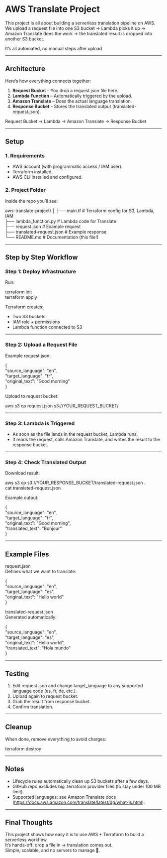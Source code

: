 # AWS Translate Project

This project is all about building a serverless translation pipeline on AWS.  
We upload a request file into one S3 bucket → Lambda picks it up → Amazon Translate does the work → the translated result is dropped into another S3 bucket.  

It’s all automated, no manual steps after upload 

---

## Architecture

Here’s how everything connects together:

1. **Request Bucket** – You drop a request.json file here.
2. **Lambda Function** – Automatically triggered by the upload.
3. **Amazon Translate** – Does the actual language translation.
4. **Response Bucket** – Stores the translated output (translated-request.json).

  
Request Bucket → Lambda → Amazon Translate → Response Bucket  

---

## Setup

### 1. Requirements
- AWS account (with programmatic access / IAM user).
- Terraform installed.
- AWS CLI installed and configured.

### 2. Project Folder
Inside the repo you’ll see:

aws-translate-project/
│
├── main.tf                  # Terraform config for S3, Lambda, IAM  
├── lambda_function.py        # Lambda code for Translate  
├── request.json              # Example request  
├── translated-request.json   # Example response  
└── README.md                 # Documentation (this file!)  

---

## Step by Step Workflow

### Step 1: Deploy Infrastructure
Run:

terraform init  
terraform apply  

Terraform creates:
- Two S3 buckets  
- IAM role + permissions  
- Lambda function connected to S3  

  

---

### Step 2: Upload a Request File
Example request.json:

{  
    "source_language": "en",  
    "target_language": "fr",  
    "original_text": "Good morning"  
}  

Upload to request bucket:

aws s3 cp request.json s3://YOUR_REQUEST_BUCKET/  

 

---

### Step 3: Lambda is Triggered
- As soon as the file lands in the request bucket, Lambda runs.  
- It reads the request, calls Amazon Translate, and writes the result to the response bucket.  

  

---

### Step 4: Check Translated Output
Download result:

aws s3 cp s3://YOUR_RESPONSE_BUCKET/translated-request.json .  
cat translated-request.json  

Example output:

{  
    "source_language": "en",  
    "target_language": "fr",  
    "original_text": "Good morning",  
    "translated_text": "Bonjour"  
}  

  

---

## Example Files

request.json  
Defines what we want to translate:

{  
    "source_language": "en",  
    "target_language": "es",  
    "original_text": "Hello world"  
}  

translated-request.json  
Generated automatically:

{  
    "source_language": "en",  
    "target_language": "es",  
    "original_text": "Hello world",  
    "translated_text": "Hola mundo"  
}  

---

## Testing

1. Edit request.json and change target_language to any supported language code (es, fr, de, etc.).  
2. Upload again to request bucket.  
3. Grab the result from response bucket.  
4. Confirm translation.  

  

---

## Cleanup

When done, remove everything to avoid charges:

terraform destroy  

---

## Notes

- Lifecycle rules automatically clean up S3 buckets after a few days.  
- GitHub repo excludes big .terraform provider files (to stay under 100 MB limit).  
- Supported languages: see Amazon Translate docs (https://docs.aws.amazon.com/translate/latest/dg/what-is.html).  

---

## Final Thoughts

This project shows how easy it is to use AWS + Terraform to build a serverless workflow.  
It’s hands-off: drop a file in → translation comes out.  
Simple, scalable, and no servers to manage 🎉.
